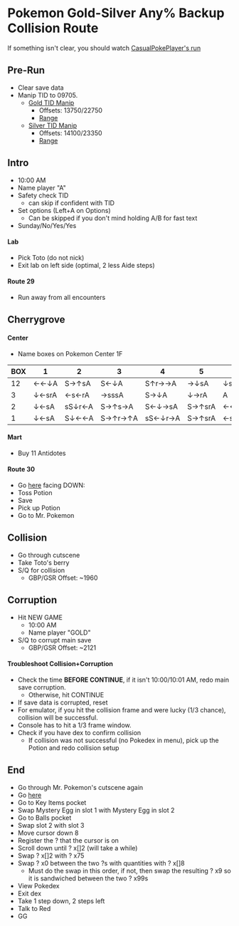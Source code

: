 # Pokemon Gold-Silver Any% Backup Collision Route
If something isn't clear, you should watch [CasualPokePlayer's run](https://youtu.be/d-QmxMqRpcs)

## Pre-Run
- Clear save data
- Manip TID to 09705.
	- [Gold TID Manip](https://youtu.be/VjOSelnhE3s)
		- Offsets: 13750/22750
		- [Range](https://pastebin.com/ZF4QX7Ya)
	- [Silver TID Manip](https://youtu.be/erpaVH2p4_I)
		- Offsets: 14100/23350
		- [Range](https://pastebin.com/HEXruHKq)

## Intro
- 10:00 AM
- Name player "A"
- Safety check TID
	- can skip if confident with TID
- Set options (Left+A on Options)
	- Can be skipped if you don't mind holding A/B for fast text
- Sunday/No/Yes/Yes

#### Lab
- Pick Toto (do not nick)
- Exit lab on left side (optimal, 2 less Aide steps)

#### Route 29
- Run away from all encounters

## Cherrygrove
#### Center
- Name boxes on Pokemon Center 1F

| BOX | 1   | 2   | 3   | 4   | 5   | 6   | 7   | 8   | END | NAME |
| --- | --- | --- | --- | --- | --- | --- | --- | --- | --- | --- |
| 12  | ←←↓A | S→↑sA | S←↓A | S↑r→→A | →↓sA | ↓srA |↑A | S↑r→→A | A |  Qéd2D'mv2 |  
| 3   | ↓←srA | ←s←rA | →sssA | S→↓A | ↓→rA | A | S←↑A | ←←A | A | é]'daéé4'd |
| 2   | ↓←sA | sS↓r←A | S→↑s→A | S←↓→sA | S→↑srA | ←←A | S→↑r→A | sS↓r←rA | A | éH'dFé'v2H |
| 1   | ↓←sA | S↓←←A | S→↑r→↑A | sS←↓r→A | S→↑srA | ←sssA | ←srA | A | A | ég'dEé['d'd |


#### Mart
- Buy 11 Antidotes

#### Route 30
- Go [here](https://gunnermaniac.com/pokeworld2?map=1#274/170) facing DOWN:
- Toss Potion
- Save
- Pick up Potion
- Go to Mr. Pokemon

## Collision
- Go through cutscene
- Take Toto's berry
- S/Q for collision
	- GBP/GSR Offset: ~1960

## Corruption
- Hit NEW GAME
	- 10:00 AM
	- Name player "GOLD"
- S/Q to corrupt main save
	- GBP/GSR Offset: ~2121

#### Troubleshoot Collision+Corruption
- Check the time **BEFORE CONTINUE**, if it isn't 10:00/10:01 AM, redo main save corruption.
	- Otherwise, hit CONTINUE
- If save data is corrupted, reset
- For emulator, if you hit the collision frame and were lucky (1/3 chance), collision will be successful.
- Console has to hit a 1/3 frame window.
- Check if you have dex to confirm collision
	- If collision was not successful (no Pokedex in menu), pick up the Potion and redo collision setup

## End
- Go through Mr. Pokemon's cutscene again
- Go [here](https://gunnermaniac.com/pokeworld2?map=6666#2/5)
- Go to Key Items pocket
- Swap Mystery Egg in slot 1 with Mystery Egg in slot 2
- Go to Balls pocket
- Swap slot 2 with slot 3
- Move cursor down 8
- Register the ? that the cursor is on
- Scroll down until ? x[]2 (will take a while)
- Swap ? x[]2 with ? x75
- Swap ? x0 between the two ?s with quantities with ? x[]8
	- Must do the swap in this order, if not, then swap the resulting ? x9 so it is sandwiched between the two ? x99s
- View Pokedex
- Exit dex
- Take 1 step down, 2 steps left
- Talk to Red
- GG
